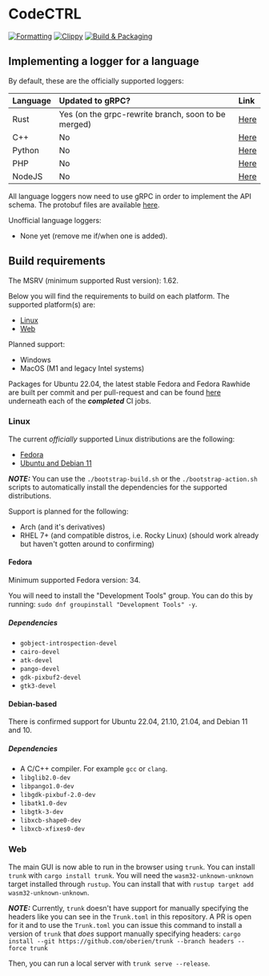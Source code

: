 # CodeCTRL

[![Formatting](https://github.com/Authentura/codectrl/actions/workflows/reformat.yml/badge.svg)](https://github.com/Authentura/codectrl/actions/workflows/reformat.yml)
[![Clippy](https://github.com/Authentura/codectrl/actions/workflows/clippy.yml/badge.svg)](https://github.com/Authentura/codectrl/actions/workflows/clippy.yml)
[![Build & Packaging](https://github.com/Authentura/codectrl/actions/workflows/build-and-package.yml/badge.svg)](https://github.com/Authentura/codectrl/actions/workflows/build-and-package.yml)

## Implementing a logger for a language

By default, these are the officially supported loggers:

| Language | Updated to gRPC?                                    | Link                                                         |
| :------- | :-------------------------------------------------- | :----------------------------------------------------------- |
| Rust     | Yes (on the grpc-rewrite branch, soon to be merged) | [Here](https://github.com/Authentura/codectrl-rust-logger)   |
| C++      | No                                                  | [Here](https://github.com/Authentura/codectrl-cxx-logger)    |
| Python   | No                                                  | [Here](https://github.com/Authentura/codectrl-python-logger) |
| PHP      | No                                                  | [Here](https://github.com/Authentura/codectrl-php-logger)    |
| NodeJS   | No                                                  | [Here](https://github.com/Authentura/codectrl-nodejs-logger) |

All language loggers now need to use gRPC in order to implement the API schema.
The protobuf files are available
[here](https://github.com/Authentura/codectrl-protobuf-specifications).

Unofficial language loggers:

- None yet (remove me if/when one is added).

## Build requirements

The MSRV (minimum supported Rust version): 1.62.

Below you will find the requirements to build on each platform. The supported platform(s)
are:

- [Linux](#Linux)
- [Web](#Web)

Planned support:

- Windows
- MacOS (M1 and legacy Intel systems)

Packages for Ubuntu 22.04, the latest stable Fedora and Fedora Rawhide are
built per commit and per pull-request and can be found
[here](https://github.com/Authentura/codectrl/actions/workflows/build-and-package.yml)
underneath each of the **_completed_** CI jobs.

### Linux

The current _officially_ supported Linux distributions are the following:

- [Fedora](#Fedora)
- [Ubuntu and Debian 11](#Debian-based)

**_NOTE:_** You can use the `./bootstrap-build.sh` or the
`./bootstrap-action.sh` scripts to automatically install the dependencies for
the supported distributions.

Support is planned for the following:

- Arch (and it's derivatives)
- RHEL 7+ (and compatible distros, i.e. Rocky Linux) (should work already but
  haven't gotten around to confirming)

#### Fedora

Minimum supported Fedora version: 34.

You will need to install the "Development Tools" group. You can do this by running:
`sudo dnf groupinstall "Development Tools" -y`.

##### Dependencies

- `gobject-introspection-devel`
- `cairo-devel`
- `atk-devel`
- `pango-devel`
- `gdk-pixbuf2-devel`
- `gtk3-devel`

#### Debian-based

There is confirmed support for Ubuntu 22.04, 21.10, 21.04, and Debian 11 and 10.

##### Dependencies

- A C/C++ compiler. For example `gcc` or `clang`.
- `libglib2.0-dev`
- `libpango1.0-dev`
- `libgdk-pixbuf-2.0-dev`
- `libatk1.0-dev`
- `libgtk-3-dev`
- `libxcb-shape0-dev`
- `libxcb-xfixes0-dev`

### Web

The main GUI is now able to run in the browser using `trunk`. You can install
`trunk` with `cargo install trunk`. You will need the `wasm32-unknown-unknown`
target installed through `rustup`. You can install that with `rustup target add wasm32-unknown-unknown`.

**_NOTE:_** Currently, `trunk` doesn't have support for manually specifying the
headers like you can see in the `Trunk.toml` in this repository. A PR is open
for it and to use the `Trunk.toml` you can issue this command to install a
version of `trunk` that _does_ support manually specifying headers: `cargo install --git https://github.com/oberien/trunk --branch headers --force trunk`

Then, you can run a local server with `trunk serve --release`.

